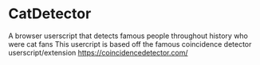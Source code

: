 # CatDetector
A browser userscript that detects famous people throughout history who were cat fans
This usercript is based off the famous coincidence detector userscript/extension https://coincidencedetector.com/
